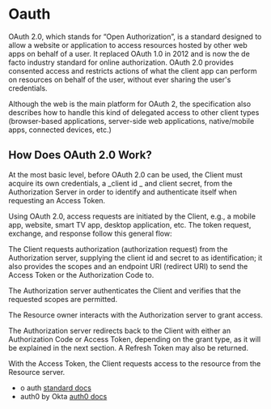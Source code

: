 # Oauth

OAuth 2.0, which stands for “Open Authorization”, is a standard designed to allow a website or application to access resources hosted by other web apps on behalf of a user. It replaced OAuth 1.0 in 2012 and is now the de facto industry standard for online authorization. OAuth 2.0 provides consented access and restricts actions of what the client app can perform on resources on behalf of the user, without ever sharing the user's credentials.

Although the web is the main platform for OAuth 2, the specification also describes how to handle this kind of delegated access to other client types (browser-based applications, server-side web applications, native/mobile apps, connected devices, etc.)

## How Does OAuth 2.0 Work?

At the most basic level, before OAuth 2.0 can be used, the Client must acquire its own credentials, a _client id _ and client secret, from the Authorization Server in order to identify and authenticate itself when requesting an Access Token.

Using OAuth 2.0, access requests are initiated by the Client, e.g., a mobile app, website, smart TV app, desktop application, etc. The token request, exchange, and response follow this general flow:

The Client requests authorization (authorization request) from the Authorization server, supplying the client id and secret to as identification; it also provides the scopes and an endpoint URI (redirect URI) to send the Access Token or the Authorization Code to.

The Authorization server authenticates the Client and verifies that the requested scopes are permitted.

The Resource owner interacts with the Authorization server to grant access.

The Authorization server redirects back to the Client with either an Authorization Code or Access Token, depending on the grant type, as it will be explained in the next section. A Refresh Token may also be returned.

With the Access Token, the Client requests access to the resource from the Resource server.

- o auth [standard docs](https://oauth.net/2/)
- auth0 by Okta [auth0 docs](https://auth0.com/intro-to-iam/what-is-oauth-2)
